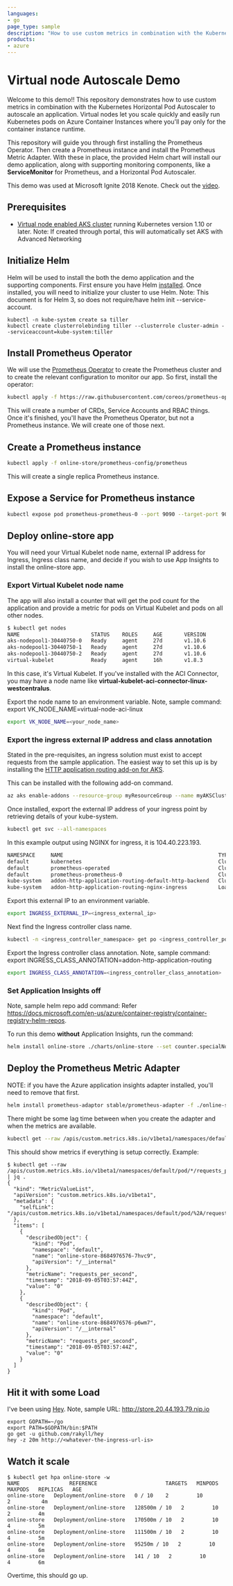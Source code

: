 ```yaml
---
languages:
- go
page_type: sample
description: "How to use custom metrics in combination with the Kubernetes Horizontal Pod Autoscaler to autoscale an application."
products:
- azure
---
```


# Virtual node Autoscale Demo

Welcome to this demo!! This repository demonstrates how to use custom metrics in combination with the Kubernetes Horizontal Pod Autoscaler to autoscale an application. Virtual nodes let you scale quickly and easily run Kubernetes pods on Azure Container Instances where you'll pay only for the container instance runtime. 

This repository will guide you through first installing the Prometheus Operator. Then create a Prometheus instance and install the Prometheus Metric Adapter. With these in place, the provided Helm chart will install our demo application, along with supporting monitoring components, like a **ServiceMonitor** for Prometheus, and a Horizontal Pod Autoscaler. 

This demo was used at Microsoft Ignite 2018 Kenote. Check out the [video](https://mediastream.microsoft.com/events/2018/1809/Ignite/player/tracks/track2.html?start=17300).

## Prerequisites
* [Virtual node enabled AKS cluster](https://docs.microsoft.com/azure/aks/virtual-kubelet) running Kubernetes version 1.10 or later. Note: If created through portal, this will automatically set AKS with Advanced Networking

## Initialize Helm

Helm will be used to install the both the demo application and the supporting components. First ensure you have Helm [installed](https://docs.helm.sh/using_helm/#installing-helm). Once installed, you will need to initialize your cluster to use Helm. Note: This document is for Helm 3, so does not require/have helm init --service-account.

```
kubectl -n kube-system create sa tiller
kubectl create clusterrolebinding tiller --clusterrole cluster-admin --serviceaccount=kube-system:tiller
```

## Install Prometheus Operator

We will use the [Prometheus Operator](https://coreos.com/operators/prometheus/docs/latest/user-guides/getting-started.html) to create the Prometheus cluster and to create the relevant configuration to monitor our app. So first, install the operator:

```bash
kubectl apply -f https://raw.githubusercontent.com/coreos/prometheus-operator/master/bundle.yaml
```

This will create a number of CRDs, Service Accounts and RBAC things. Once it's finished, you'll have the Prometheus Operator, but not a Prometheus instance. We will create one of those next. 

## Create a Prometheus instance

```bash
kubectl apply -f online-store/prometheus-config/prometheus
```

This will create a single replica Prometheus instance.

## Expose a Service for Prometheus instance

```bash
kubectl expose pod prometheus-prometheus-0 --port 9090 --target-port 9090
```

## Deploy online-store app

You will need your Virtual Kubelet node name, external IP address for Ingress, Ingress class name, and decide if you wish to use App Insights to install the online-store app. 

### Export Virtual Kubelet node name
The app will also install a counter that will get the pod count for the application and provide a metric for pods on Virtual Kubelet and pods on all other nodes.

```bash
$ kubectl get nodes
NAME                       STATUS    ROLES     AGE       VERSION
aks-nodepool1-30440750-0   Ready     agent     27d       v1.10.6
aks-nodepool1-30440750-1   Ready     agent     27d       v1.10.6
aks-nodepool1-30440750-2   Ready     agent     27d       v1.10.6
virtual-kubelet            Ready     agent     16h       v1.8.3
```

In this case, it's Virtual Kubelet. If you've installed with the ACI Connector, you may have a node name like **virtual-kubelet-aci-connector-linux-westcentralus**.

Export the node name to an environment variable. Note, sample command: export VK_NODE_NAME=virtual-node-aci-linux

```bash
export VK_NODE_NAME=<your_node_name>
```

### Export the ingress external IP address and class annotation
Stated in the pre-requisites, an ingress solution must exist to accept requests from the sample application. The easiest way to set this up is by installing the [HTTP application routing add-on for AKS](https://docs.microsoft.com/azure/aks/http-application-routing).

This can be installed with the following add-on command.
```bash
az aks enable-addons --resource-group myResourceGroup --name myAKSCluster --addons http_application_routing
```

Once installed, export the external IP address of your ingress point by retrieving details of your kube-system.

```bash
kubectl get svc --all-namespaces
```

In this example output using NGINX for ingress, it is 104.40.223.193.

```bash
NAMESPACE     NAME                                                  TYPE           CLUSTER-IP     EXTERNAL-IP      PORT(S)                      AGE
default       kubernetes                                            ClusterIP      10.0.0.1       <none>      443/TCP                      4h
default       prometheus-operated                                   ClusterIP      None           <none>      9090/TCP                     21m
default       prometheus-prometheus-0                               ClusterIP      10.0.188.67    <none>      9090/TCP                     21m
kube-system   addon-http-application-routing-default-http-backend   ClusterIP      10.0.253.241   <none>      80/TCP                       4h
kube-system   addon-http-application-routing-nginx-ingress          LoadBalancer   10.0.91.10     104.40.223.193   80:31237/TCP,443:30963/TCP   4h
```

Export this external IP to an environment variable.

```bash
export INGRESS_EXTERNAL_IP=<ingress_external_ip>
```

Next find the Ingress controller class name.

```bash
kubectl -n <ingress_controller_namespace> get po <ingress_controller_pod_name> -o yaml | grep ingress-class | sed -e 's/.*=//'
```

Export the Ingress controller class annotation. Note, sample command: export INGRESS_CLASS_ANNOTATION=addon-http-application-routing

```bash
export INGRESS_CLASS_ANNOTATION=<ingress_controller_class_annotation>
```

### Set Application Insights off

Note, sample helm repo add command: Refer https://docs.microsoft.com/en-us/azure/container-registry/container-registry-helm-repos.

To run this demo **without** Application Insights, run the command:

```bash
helm install online-store ./charts/online-store --set counter.specialNodeName=$VK_NODE_NAME,app.ingress.host=store.$INGRESS_EXTERNAL_IP.nip.io,appInsight.enabled=false,app.ingress.annotations."kubernetes\.io/ingress\.class"=$INGRESS_CLASS_ANNOTATION
```

## Deploy the Prometheus Metric Adapter

NOTE: if you have the Azure application insights adapter installed, you'll need to remove that first.

```bash
helm install prometheus-adaptor stable/prometheus-adapter -f ./online-store/prometheus-config/prometheus-adapter/values.yaml
```

There might be some lag time between when you create the adapter and when the metrics are available.

```bash
kubectl get --raw /apis/custom.metrics.k8s.io/v1beta1/namespaces/default/pod/*/requests_per_second | jq .
```

This should show metrics if everything is setup correctly. Example:

```console
$ kubectl get --raw /apis/custom.metrics.k8s.io/v1beta1/namespaces/default/pod/*/requests_per_second | jq .
{
  "kind": "MetricValueList",
  "apiVersion": "custom.metrics.k8s.io/v1beta1",
  "metadata": {
    "selfLink": "/apis/custom.metrics.k8s.io/v1beta1/namespaces/default/pod/%2A/requests_per_second"
  },
  "items": [
    {
      "describedObject": {
        "kind": "Pod",
        "namespace": "default",
        "name": "online-store-8684976576-7hvc9",
        "apiVersion": "/__internal"
      },
      "metricName": "requests_per_second",
      "timestamp": "2018-09-05T03:57:44Z",
      "value": "0"
    },
    {
      "describedObject": {
        "kind": "Pod",
        "namespace": "default",
        "name": "online-store-8684976576-p6wm7",
        "apiVersion": "/__internal"
      },
      "metricName": "requests_per_second",
      "timestamp": "2018-09-05T03:57:44Z",
      "value": "0"
    }
  ]
}
```


## Hit it with some Load

I've been using [Hey](https://github.com/rakyll/hey). Note, sample URL: http://store.20.44.193.79.nip.io

```
export GOPATH=~/go
export PATH=$GOPATH/bin:$PATH
go get -u github.com/rakyll/hey
hey -z 20m http://<whatever-the-ingress-url-is>
```

## Watch it scale

```
$ kubectl get hpa online-store -w
NAME                REFERENCE                      TARGETS   MINPODS   MAXPODS   REPLICAS   AGE
online-store   Deployment/online-store   0 / 10    2         10        2          4m
online-store   Deployment/online-store   128500m / 10   2         10        2         4m
online-store   Deployment/online-store   170500m / 10   2         10        4         5m
online-store   Deployment/online-store   111500m / 10   2         10        4         5m
online-store   Deployment/online-store   95250m / 10   2         10        4         6m
online-store   Deployment/online-store   141 / 10   2         10        4         6m
```

Overtime, this should go up.
